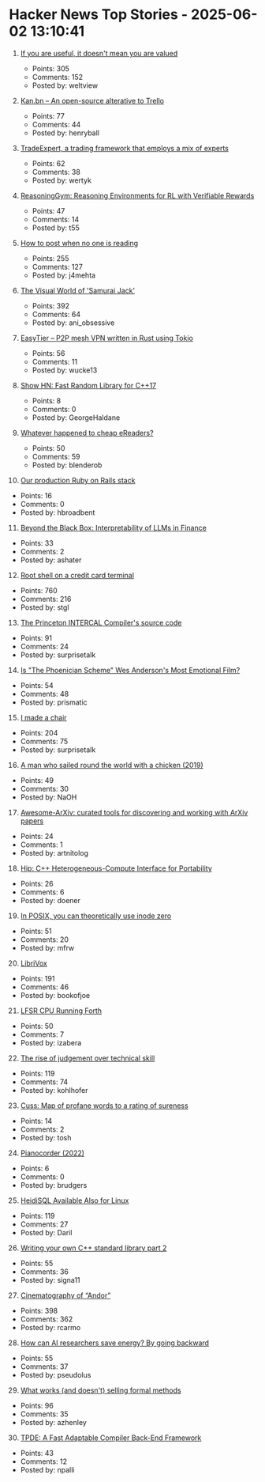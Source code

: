 # Hacker News Top Stories - 2025-06-02 13:10:41

1. [If you are useful, it doesn't mean you are valued](https://betterthanrandom.substack.com/p/if-you-are-useful-it-doesnt-mean)
   - Points: 305
   - Comments: 152
   - Posted by: weltview

2. [Kan.bn – An open-source alterative to Trello](https://github.com/kanbn/kan)
   - Points: 77
   - Comments: 44
   - Posted by: henryball

3. [TradeExpert, a trading framework that employs a mix of experts](https://arxiv.org/abs/2411.00782)
   - Points: 62
   - Comments: 38
   - Posted by: wertyk

4. [ReasoningGym: Reasoning Environments for RL with Verifiable Rewards](https://arxiv.org/abs/2505.24760)
   - Points: 47
   - Comments: 14
   - Posted by: t55

5. [How to post when no one is reading](https://www.jeetmehta.com/posts/thrive-in-obscurity)
   - Points: 255
   - Comments: 127
   - Posted by: j4mehta

6. [The Visual World of 'Samurai Jack'](https://animationobsessive.substack.com/p/the-visual-world-of-samurai-jack)
   - Points: 392
   - Comments: 64
   - Posted by: ani_obsessive

7. [EasyTier – P2P mesh VPN written in Rust using Tokio](https://easytier.cn/en/)
   - Points: 56
   - Comments: 11
   - Posted by: wucke13

8. [Show HN: Fast Random Library for C++17](https://github.com/DmitriBogdanov/UTL/blob/master/docs/module_random.md)
   - Points: 8
   - Comments: 0
   - Posted by: GeorgeHaldane

9. [Whatever happened to cheap eReaders?](https://shkspr.mobi/blog/2025/05/whatever-happened-to-cheap-ereaders/)
   - Points: 50
   - Comments: 59
   - Posted by: blenderob

10. [Our production Ruby on Rails stack](https://attendlist.com/blog/production-rails-stack)
   - Points: 16
   - Comments: 0
   - Posted by: hbroadbent

11. [Beyond the Black Box: Interpretability of LLMs in Finance](https://arxiv.org/abs/2505.24650)
   - Points: 33
   - Comments: 2
   - Posted by: ashater

12. [Root shell on a credit card terminal](https://stefan-gloor.ch/yomani-hack)
   - Points: 760
   - Comments: 216
   - Posted by: stgl

13. [The Princeton INTERCAL Compiler's source code](https://esoteric.codes/blog/published-for-the-first-time-the-original-intercal72-compiler-code)
   - Points: 91
   - Comments: 24
   - Posted by: surprisetalk

14. [Is "The Phoenician Scheme" Wes Anderson's Most Emotional Film?](https://www.newyorker.com/magazine/2025/06/09/the-phoenician-scheme-movie-review)
   - Points: 54
   - Comments: 48
   - Posted by: prismatic

15. [I made a chair](https://milofultz.com/2025-05-27-i-made-a-chair.html)
   - Points: 204
   - Comments: 75
   - Posted by: surprisetalk

16. [A man who sailed round the world with a chicken (2019)](https://www.theguardian.com/global/2019/apr/21/why-did-the-chicken-cross-the-globe-french-sailor-guirec-soudee-monique)
   - Points: 49
   - Comments: 30
   - Posted by: NaOH

17. [Awesome-ArXiv: curated tools for discovering and working with ArXiv papers](https://github.com/artnitolog/awesome-arxiv)
   - Points: 24
   - Comments: 1
   - Posted by: artnitolog

18. [Hip: C++ Heterogeneous-Compute Interface for Portability](https://github.com/ROCm/hip)
   - Points: 26
   - Comments: 6
   - Posted by: doener

19. [In POSIX, you can theoretically use inode zero](https://utcc.utoronto.ca/~cks/space/blog/unix/POSIXAllowsZeroInode)
   - Points: 51
   - Comments: 20
   - Posted by: mfrw

20. [LibriVox](https://librivox.org/)
   - Points: 191
   - Comments: 46
   - Posted by: bookofjoe

21. [LFSR CPU Running Forth](https://github.com/howerj/lfsr-vhdl)
   - Points: 50
   - Comments: 7
   - Posted by: izabera

22. [The rise of judgement over technical skill](https://notsocommonthoughts.com/blog/ai-and-judgement/)
   - Points: 119
   - Comments: 74
   - Posted by: kohlhofer

23. [Cuss: Map of profane words to a rating of sureness](https://github.com/words/cuss)
   - Points: 14
   - Comments: 2
   - Posted by: tosh

24. [Pianocorder (2022)](https://www.pianocorder.info/)
   - Points: 6
   - Comments: 0
   - Posted by: brudgers

25. [HeidiSQL Available Also for Linux](https://www.heidisql.com/forum.php?t=44068)
   - Points: 119
   - Comments: 27
   - Posted by: Daril

26. [Writing your own C++ standard library part 2](https://nibblestew.blogspot.com/2025/05/writing-your-own-c-standard-library.html)
   - Points: 55
   - Comments: 36
   - Posted by: signa11

27. [Cinematography of “Andor”](https://www.pushing-pixels.org/2025/05/20/cinematography-of-andor-interview-with-christophe-nuyens.html)
   - Points: 398
   - Comments: 362
   - Posted by: rcarmo

28. [How can AI researchers save energy? By going backward](https://www.quantamagazine.org/how-can-ai-researchers-save-energy-by-going-backward-20250530/)
   - Points: 55
   - Comments: 37
   - Posted by: pseudolus

29. [What works (and doesn't) selling formal methods](https://www.galois.com/articles/what-works-and-doesnt-selling-formal-methods)
   - Points: 96
   - Comments: 35
   - Posted by: azhenley

30. [TPDE: A Fast Adaptable Compiler Back-End Framework](https://arxiv.org/abs/2505.22610)
   - Points: 43
   - Comments: 12
   - Posted by: npalli

